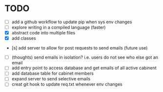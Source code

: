 # TODO
- [ ] add a github workflow to update pip when sys env changes 
- [ ] explore writing in a compiled language (faster)
- [x] abstract code into multiple files
- [x] add classes
- [s] add server to allow for post requests to send emails (future use)
- [ ] (thoughts) send emails in isolation? i.e. users do not see who else got an email
- [ ] add entry point to access database and get emails of all active cabinent
- [ ] add database table for cabinet members 
- [ ] expand server to send selective emails
- [ ] creat git hook to update req.txt whenever env changes
